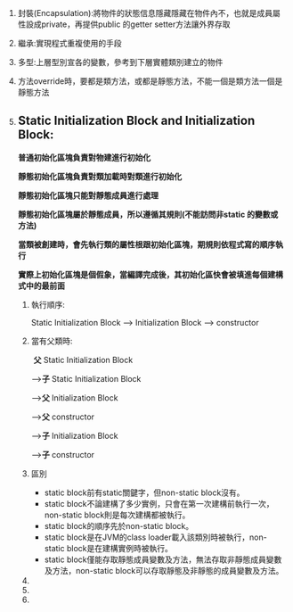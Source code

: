 1. 封裝(Encapsulation):將物件的狀態信息隱藏隱藏在物件內不，也就是成員屬性設成private，再提供public 的getter setter方法讓外界存取

2. 繼承:實現程式重複使用的手段

3. 多型:上層型別宣各的變數，參考到下層實體類別建立的物件

4. 方法override時，要都是類方法，或都是靜態方法，不能一個是類方法一個是靜態方法

5. ## Static Initialization Block and  Initialization Block:

   **普通初始化區塊負責對物建進行初始化**

   **靜態初始化區塊負責對類加載時對類進行初始化**

   **靜態初始化區塊只能對靜態成員進行處理**

   **靜態初始化區塊屬於靜態成員，所以遵循其規則(不能訪問非static 的變數或方法)**

   **當類被創建時，會先執行類的屬性根跟初始化區塊，期規則依程式寫的順序執行**

   **實際上初始化區塊是個假象，當編譯完成後，其初始化區快會被填進每個建構式中的最前面**

   

   1. 執行順序:

      Static Initialization Block --> Initialization Block --> constructor

   2. 當有父類時:

      ​      **父** Static Initialization Block 

      -->**子** Static Initialization Block 

      -->**父** Initialization Block 

      -->**父** constructor 

      -->**子** Initialization Block 

      -->**子** constructor

      

   3. 區別

      - static block前有static關鍵字，但non-static block沒有。
      - static block不論建構了多少實例，只會在第一次建構前執行一次，non-static block則是每次建構都被執行。
      - static block的順序先於non-static block。
      - static block是在JVM的class loader載入該類別時被執行，non-static block是在建構實例時被執行。
      - static block僅能存取靜態成員變數及方法，無法存取非靜態成員變數及方法，non-static block可以存取靜態及非靜態的成員變數及方法。

   4. 

   5. 

   6. 

      

      